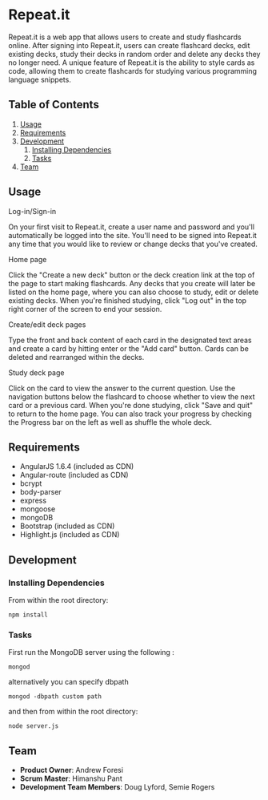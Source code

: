 # Repeat.it

Repeat.it is a web app that allows users to create and study flashcards online. After signing into Repeat.it, users can create flashcard decks, edit existing decks, study their decks in random order and delete any decks they no longer need. A unique feature of Repeat.it is the ability to style cards as code, allowing them to create flashcards for studying various programming language snippets.


## Table of Contents

1. [Usage](#Usage)
2. [Requirements](#requirements)
3. [Development](#development)
    1. [Installing Dependencies](#installing-dependencies)
    2. [Tasks](#tasks)
4. [Team](#team)


## Usage

Log-in/Sign-in

On your first visit to Repeat.it, create a user name and password and you'll automatically be logged into the site. You'll need to be signed into Repeat.it any time that you would like to review or change decks that you've created.

Home page

Click the "Create a new deck" button or the deck creation link at the top of the page to start making flashcards. Any decks that you create will later be listed on the home page, where you can also choose to study, edit or delete existing decks. When you're finished studying, click "Log out" in the top right corner of the screen to end your session.

Create/edit deck pages

Type the front and back content of each card in the designated text areas and create a card by hitting enter or the "Add card" button. Cards can be deleted and rearranged within the decks.

Study deck page

Click on the card to view the answer to the current question. Use the navigation buttons below the flashcard to choose whether to view the next card or a previous card. When you're done studying, click "Save and quit" to return to the home page.
You can also track your progress by checking the Progress bar on the left as well as shuffle the whole deck.

## Requirements

- AngularJS 1.6.4 (included as CDN)
- Angular-route (included as CDN)
- bcrypt
- body-parser
- express
- mongoose
- mongoDB
- Bootstrap (included as CDN)
- Highlight.js (included as CDN)

## Development

### Installing Dependencies

From within the root directory:

```
npm install
```
### Tasks
First run the MongoDB server using the following :
```
mongod
```
alternatively you can specify dbpath
```
mongod -dbpath custom path
```
and then from within the root directory:

```
node server.js
```
## Team

  - __Product Owner__: Andrew Foresi
  - __Scrum Master__: Himanshu Pant
  - __Development Team Members__: Doug Lyford, Semie Rogers
